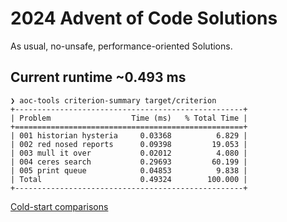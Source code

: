 # 2024 Advent of Code Solutions

As usual, no-unsafe, performance-oriented Solutions.

## Current runtime ~0.493 ms

```
❯ aoc-tools criterion-summary target/criterion
+---------------------------------------------------+
| Problem                  Time (ms)   % Total Time |
+===================================================+
| 001 historian hysteria     0.03368          6.829 |
| 002 red nosed reports      0.09398         19.053 |
| 003 mull it over           0.02012          4.080 |
| 004 ceres search           0.29693         60.199 |
| 005 print queue            0.04853          9.838 |
| Total                      0.49324        100.000 |
+---------------------------------------------------+
```

[Cold-start comparisons](https://aoc.ancalagon.black/2024)
